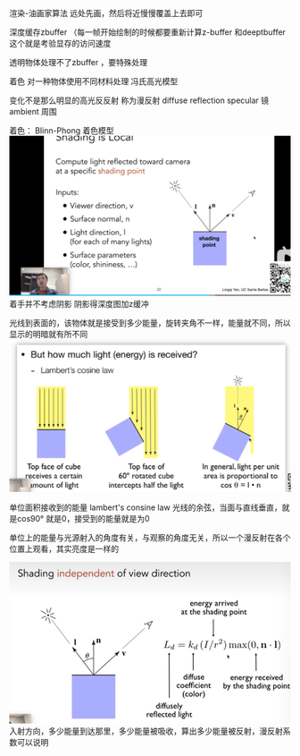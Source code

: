渲染-油画家算法
远处先画，然后将近慢慢覆盖上去即可




深度缓存zbuffer （每一帧开始绘制的时候都要重新计算z-buffer 和deeptbuffer这个就是考验显存的访问速度

透明物体处理不了zbuffer ，要特殊处理

着色
对一种物体使用不同材料处理
冯氏高光模型

变化不是那么明显的高光反反射 称为漫反射 diffuse reflection
specular 镜
ambient 周围

着色：
Blinn-Phong 着色模型
![alt text](image-1.png)
着手并不考虑阴影
阴影得深度图加z缓冲

光线到表面的，该物体就是接受到多少能量，旋转夹角不一样，能量就不同，所以显示的明暗就有所不同
![alt text](image-2.png)

单位面积接收到的能量 lambert's consine law 光线的余弦，当面与直线垂直，就是cos90° 就是0，接受到的能量就是为0


单位上的能量与光源射入的角度有关，与观察的角度无关，所以一个漫反射在各个位置上观看，其实亮度是一样的

![alt text](image-3.png)
入射方向，多少能量到达那里，多少能量被吸收，算出多少能量被反射，漫反射系数可以说明

